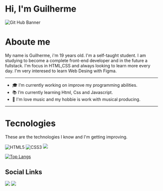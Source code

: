 <h1>Hi, I'm Guilherme</h1>

![Git Hub Banner](https://user-images.githubusercontent.com/78875727/111241688-63e23300-85dc-11eb-8c45-889cd5b67b77.gif)

# Aboute me

My name is Guilherme, i'm 19 years old. I'm a self-taught student. I am studying to become a complete front-end developer and in the future a fullstack. I'm focus in HTML,CSS and always looking to learn more every day. I'm very interesed to learn Web Desing with Figma.
- - -

- 🎓 I’m currently working on improve my programming abilities.
- 📚 I’m currently learning Html, Css and Javascript.
- 🎼 I'm love music and my hobbie is work with musical producing.

---

# Tecnologies

These are the technologies I know and I'm getting improving.

<img align="center" alt="HTML5" 
src="https://img.shields.io/badge/HTML5-E34F26?style=for-the-badge&logo=html5&logoColor=white">
<img align="center" alt="CSS3" 
src="https://img.shields.io/badge/CSS3-1572B6?style=for-the-badge&logo=css3&logoColor=white">
<img src="https://img.shields.io/badge/-Javascript-FFFF00?logo=javascript&logoColor=white&logoWidth=30">

[![Top Langs](https://github-readme-stats.vercel.app/api/top-langs/?username=guilhermehstrabello&layout=compact&show_icons=true&theme=material-palenight)](https://github.com/guilhermehstrabello/github-readme-stats)


## Social Links
[<img src = "https://img.shields.io/badge/Instagram-E4405F?style=for-the-badge&logo=instagram&logoColor=white">](https://www.instagram.com/_ghzzs/)
[<img src = "https://img.shields.io/badge/LinkedIn-0077B5?style=for-the-badge&logo=linkedin&logoColor=white">](https://www.linkedin.com/in/guilherme-strabello-2a9758156/)
